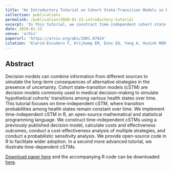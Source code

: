 ```yaml
---
title: "An Introductory Tutorial on Cohort State-Transition Models in R Using a Cost-Effectiveness Analysis Example"
collection: publications
permalink: /publication/2020-01-22-introductory-tutorial
excerpt: 'In this tutorial, we construct time-independent cohort state-transition models (cSTMs) using a previously published decision model, calculate costs and effectiveness outcomes, conduct a cost-effectiveness analysis of multiple strategies, and conduct a probabilistic sensitivity analysis.'
date: 2020-01-22
venue: 'arXiv'
paperurl: 'https://arxiv.org/abs/2001.07824'
citation: 'Alarid-Escudero F, Krijkamp EM, Enns EA, Yang A, Hunink MGM, Pechlivanoglou P, Jalal H. An Introductory Tutorial on Cohort State-Transition Models in R Using a Cost-Effectiveness Analysis Example. arXiv:200107824v3. 2021:1-26.'
---
```

## Abstract
Decision models can combine information from different sources to simulate the long-term consequences of alternative strategies in the presence of uncertainty. Cohort state-transition models (cSTM) are decision models commonly used in medical decision-making to simulate hypothetical cohorts' transitions among various health states over time. This tutorial focuses on time-independent cSTM, where transition probabilities among health states remain constant over time. We implement time-independent cSTM in R, an open-source mathematical and statistical programming language. We construct time-independent cSTMs using a previously published decision model, calculate costs and effectiveness outcomes, conduct a cost-effectiveness analysis of multiple strategies, and conduct a probabilistic sensitivity analysis. We provide open-source code in R to facilitate wider adoption. In a second more advanced tutorial, we illustrate time-dependent cSTMs.

[Download paper here](https://arxiv.org/abs/2001.07824) and the accompanying R code can be downloaded [here](https://github.com/DARTH-git/cohort-modeling-tutorial-intro).